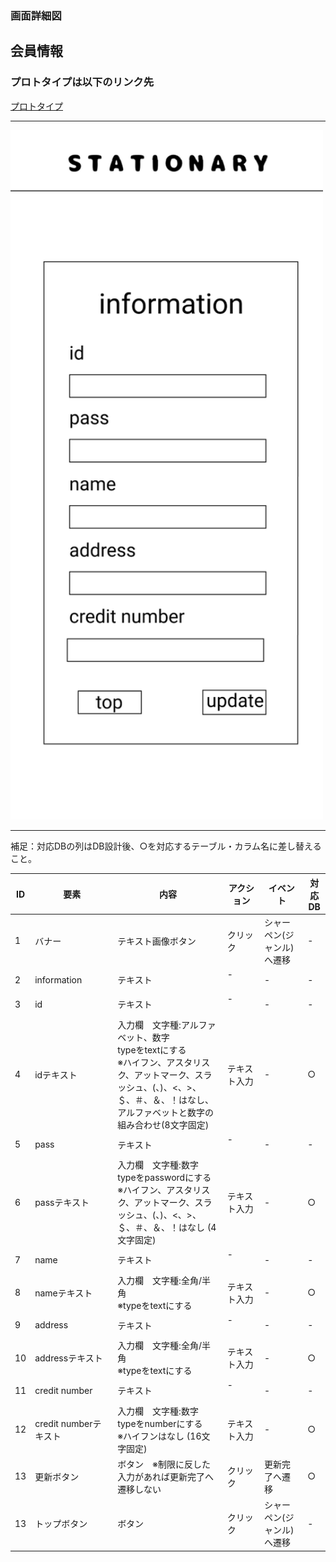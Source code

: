 ### 画面詳細図
## 会員情報
### プロトタイプは以下のリンク先
[プロトタイプ](https://www.figma.com/file/YN8g4ahM3raStzCZMDXhNA/stationary?node-id=1%3A2)
*****
<img src="../img/会員情報.png" width="500">

*****
補足：対応DBの列はDB設計後、○を対応するテーブル・カラム名に差し替えること。

| ID | 要素 | 内容 | アクション | イベント | 対応DB |
|----|------|-----|------------|---------|-------|
|1   |バナー　　　　　        |テキスト画像ボタン|クリック   |シャーペン(ジャンル)へ遷移|-|
|2   |information　　       |テキスト　　　　　|-    　　　|-        　　　   |-|
|3   |id　　　　　　　       |テキスト　　　　　|-    　　　|-        　　　   |-|
|4   |idテキスト　　　       |入力欄　文字種:アルファベット、数字<br>typeをtextにする<br>※ハイフン、アスタリスク、アットマーク、スラッシュ、(、)、<、>、＄、＃、＆、！はなし、アルファベットと数字の組み合わせ(8文字固定)|テキスト入力|-        　　　   |○|
|5   |pass　　　　　　       |テキスト　　　　　|-    　　　|-        　　　   |-|
|6   |passテキスト　　       |入力欄　文字種:数字<br>typeをpasswordにする<br>※ハイフン、アスタリスク、アットマーク、スラッシュ、(、)、<、>、＄、＃、＆、！はなし (4文字固定)|テキスト入力|-        　　    |○|
|7   |name     　　　       |テキスト　　　　　|-    　　　|-        　　　   |-|
|8   |nameテキスト　　       |入力欄　文字種:全角/半角<br>※typeをtextにする|テキスト入力|-        　　　  |○|
|9   |address　　　　        |テキスト　　　　　|-    　　　|-        　　　   |-|
|10  |addressテキスト       |入力欄　文字種:全角/半角<br>※typeをtextにする|テキスト入力|-        　　　   |○|
|11  |credit number　      |テキスト　　　　　|-    　　　|-        　　　   |-|
|12  |credit numberテキスト|入力欄　文字種:数字<br>typeをnumberにする<br>※ハイフンはなし (16文字固定)|テキスト入力|-        　　　   |○|
|13  |更新ボタン　　　      |ボタン　※制限に反した入力があれば更新完了へ遷移しない|クリック　　|更新完了へ遷移　　|○|
|13  |トップボタン　　　     |ボタン　　　　　　|クリック　　|シャーペン(ジャンル)へ遷移　　|-|

